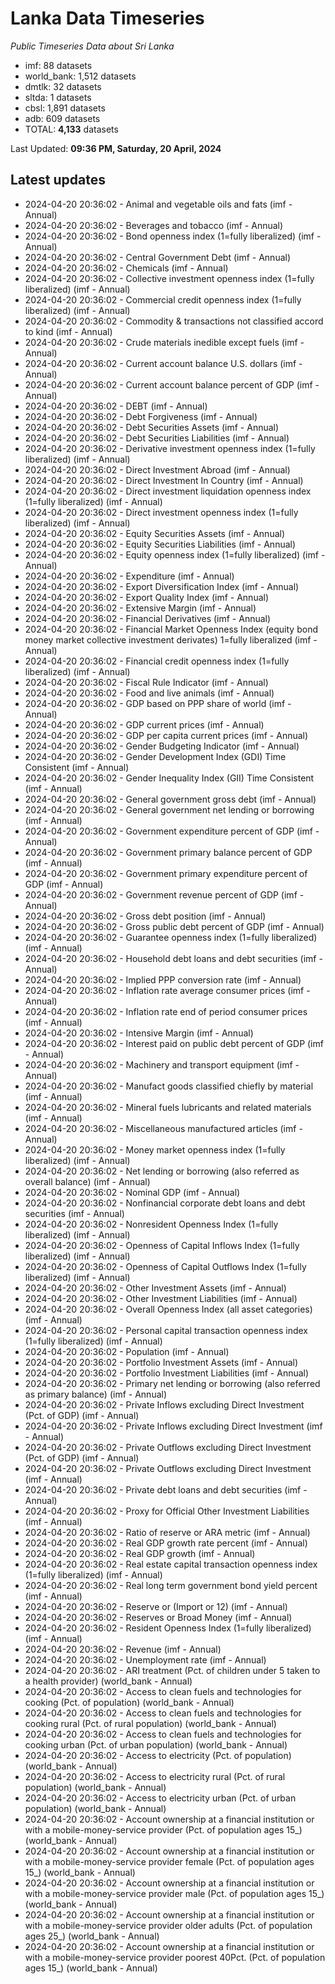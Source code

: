 # Lanka Data Timeseries
*Public Timeseries Data about Sri Lanka*

* imf: 88 datasets
* world_bank: 1,512 datasets
* dmtlk: 32 datasets
* sltda: 1 datasets
* cbsl: 1,891 datasets
* adb: 609 datasets
* TOTAL: **4,133** datasets

Last Updated: **09:36 PM, Saturday, 20 April, 2024**

## Latest updates

* 2024-04-20 20:36:02 - Animal and vegetable oils and fats (imf - Annual)
* 2024-04-20 20:36:02 - Beverages and tobacco (imf - Annual)
* 2024-04-20 20:36:02 - Bond openness index (1=fully liberalized) (imf - Annual)
* 2024-04-20 20:36:02 - Central Government Debt (imf - Annual)
* 2024-04-20 20:36:02 - Chemicals (imf - Annual)
* 2024-04-20 20:36:02 - Collective investment openness index (1=fully liberalized) (imf - Annual)
* 2024-04-20 20:36:02 - Commercial credit openness index (1=fully liberalized) (imf - Annual)
* 2024-04-20 20:36:02 - Commodity & transactions not classified accord to kind (imf - Annual)
* 2024-04-20 20:36:02 - Crude materials inedible except fuels (imf - Annual)
* 2024-04-20 20:36:02 - Current account balance U.S. dollars (imf - Annual)
* 2024-04-20 20:36:02 - Current account balance percent of GDP (imf - Annual)
* 2024-04-20 20:36:02 - DEBT (imf - Annual)
* 2024-04-20 20:36:02 - Debt Forgiveness (imf - Annual)
* 2024-04-20 20:36:02 - Debt Securities Assets (imf - Annual)
* 2024-04-20 20:36:02 - Debt Securities Liabilities (imf - Annual)
* 2024-04-20 20:36:02 - Derivative investment openness index (1=fully liberalized) (imf - Annual)
* 2024-04-20 20:36:02 - Direct Investment Abroad (imf - Annual)
* 2024-04-20 20:36:02 - Direct Investment In Country (imf - Annual)
* 2024-04-20 20:36:02 - Direct investment liquidation openness index (1=fully liberalized) (imf - Annual)
* 2024-04-20 20:36:02 - Direct investment openness index (1=fully liberalized) (imf - Annual)
* 2024-04-20 20:36:02 - Equity Securities Assets (imf - Annual)
* 2024-04-20 20:36:02 - Equity Securities Liabilities (imf - Annual)
* 2024-04-20 20:36:02 - Equity openness index (1=fully liberalized) (imf - Annual)
* 2024-04-20 20:36:02 - Expenditure (imf - Annual)
* 2024-04-20 20:36:02 - Export Diversification Index (imf - Annual)
* 2024-04-20 20:36:02 - Export Quality Index (imf - Annual)
* 2024-04-20 20:36:02 - Extensive Margin (imf - Annual)
* 2024-04-20 20:36:02 - Financial Derivatives (imf - Annual)
* 2024-04-20 20:36:02 - Financial Market Openness Index (equity bond money market collective investment derivates) 1=fully liberalized (imf - Annual)
* 2024-04-20 20:36:02 - Financial credit openness index (1=fully liberalized) (imf - Annual)
* 2024-04-20 20:36:02 - Fiscal Rule Indicator (imf - Annual)
* 2024-04-20 20:36:02 - Food and live animals (imf - Annual)
* 2024-04-20 20:36:02 - GDP based on PPP share of world (imf - Annual)
* 2024-04-20 20:36:02 - GDP current prices (imf - Annual)
* 2024-04-20 20:36:02 - GDP per capita current prices (imf - Annual)
* 2024-04-20 20:36:02 - Gender Budgeting Indicator (imf - Annual)
* 2024-04-20 20:36:02 - Gender Development Index (GDI) Time Consistent (imf - Annual)
* 2024-04-20 20:36:02 - Gender Inequality Index (GII) Time Consistent (imf - Annual)
* 2024-04-20 20:36:02 - General government gross debt (imf - Annual)
* 2024-04-20 20:36:02 - General government net lending or borrowing (imf - Annual)
* 2024-04-20 20:36:02 - Government expenditure percent of GDP (imf - Annual)
* 2024-04-20 20:36:02 - Government primary balance percent of GDP (imf - Annual)
* 2024-04-20 20:36:02 - Government primary expenditure percent of GDP (imf - Annual)
* 2024-04-20 20:36:02 - Government revenue percent of GDP (imf - Annual)
* 2024-04-20 20:36:02 - Gross debt position (imf - Annual)
* 2024-04-20 20:36:02 - Gross public debt percent of GDP (imf - Annual)
* 2024-04-20 20:36:02 - Guarantee openness index (1=fully liberalized) (imf - Annual)
* 2024-04-20 20:36:02 - Household debt loans and debt securities (imf - Annual)
* 2024-04-20 20:36:02 - Implied PPP conversion rate (imf - Annual)
* 2024-04-20 20:36:02 - Inflation rate average consumer prices (imf - Annual)
* 2024-04-20 20:36:02 - Inflation rate end of period consumer prices (imf - Annual)
* 2024-04-20 20:36:02 - Intensive Margin (imf - Annual)
* 2024-04-20 20:36:02 - Interest paid on public debt percent of GDP (imf - Annual)
* 2024-04-20 20:36:02 - Machinery and transport equipment (imf - Annual)
* 2024-04-20 20:36:02 - Manufact goods classified chiefly by material (imf - Annual)
* 2024-04-20 20:36:02 - Mineral fuels lubricants and related materials (imf - Annual)
* 2024-04-20 20:36:02 - Miscellaneous manufactured articles (imf - Annual)
* 2024-04-20 20:36:02 - Money market openness index (1=fully liberalized) (imf - Annual)
* 2024-04-20 20:36:02 - Net lending or borrowing (also referred as overall balance) (imf - Annual)
* 2024-04-20 20:36:02 - Nominal GDP (imf - Annual)
* 2024-04-20 20:36:02 - Nonfinancial corporate debt loans and debt securities (imf - Annual)
* 2024-04-20 20:36:02 - Nonresident Openness Index (1=fully liberalized) (imf - Annual)
* 2024-04-20 20:36:02 - Openness of Capital Inflows Index (1=fully liberalized) (imf - Annual)
* 2024-04-20 20:36:02 - Openness of Capital Outflows Index (1=fully liberalized) (imf - Annual)
* 2024-04-20 20:36:02 - Other Investment Assets (imf - Annual)
* 2024-04-20 20:36:02 - Other Investment Liabilities (imf - Annual)
* 2024-04-20 20:36:02 - Overall Openness Index (all asset categories) (imf - Annual)
* 2024-04-20 20:36:02 - Personal capital transaction openness index (1=fully liberalized) (imf - Annual)
* 2024-04-20 20:36:02 - Population (imf - Annual)
* 2024-04-20 20:36:02 - Portfolio Investment Assets (imf - Annual)
* 2024-04-20 20:36:02 - Portfolio Investment Liabilities (imf - Annual)
* 2024-04-20 20:36:02 - Primary net lending or borrowing (also referred as primary balance) (imf - Annual)
* 2024-04-20 20:36:02 - Private Inflows excluding Direct Investment (Pct. of GDP) (imf - Annual)
* 2024-04-20 20:36:02 - Private Inflows excluding Direct Investment (imf - Annual)
* 2024-04-20 20:36:02 - Private Outflows excluding Direct Investment (Pct. of GDP) (imf - Annual)
* 2024-04-20 20:36:02 - Private Outflows excluding Direct Investment (imf - Annual)
* 2024-04-20 20:36:02 - Private debt loans and debt securities (imf - Annual)
* 2024-04-20 20:36:02 - Proxy for Official Other Investment Liabilities (imf - Annual)
* 2024-04-20 20:36:02 - Ratio of reserve or ARA metric (imf - Annual)
* 2024-04-20 20:36:02 - Real GDP growth rate percent (imf - Annual)
* 2024-04-20 20:36:02 - Real GDP growth (imf - Annual)
* 2024-04-20 20:36:02 - Real estate capital transaction openness index (1=fully liberalized) (imf - Annual)
* 2024-04-20 20:36:02 - Real long term government bond yield percent (imf - Annual)
* 2024-04-20 20:36:02 - Reserve or (Import or 12) (imf - Annual)
* 2024-04-20 20:36:02 - Reserves or Broad Money (imf - Annual)
* 2024-04-20 20:36:02 - Resident Openness Index (1=fully liberalized) (imf - Annual)
* 2024-04-20 20:36:02 - Revenue (imf - Annual)
* 2024-04-20 20:36:02 - Unemployment rate (imf - Annual)
* 2024-04-20 20:36:02 - ARI treatment (Pct. of children under 5 taken to a health provider) (world_bank - Annual)
* 2024-04-20 20:36:02 - Access to clean fuels and technologies for cooking (Pct. of population) (world_bank - Annual)
* 2024-04-20 20:36:02 - Access to clean fuels and technologies for cooking rural (Pct. of rural population) (world_bank - Annual)
* 2024-04-20 20:36:02 - Access to clean fuels and technologies for cooking urban (Pct. of urban population) (world_bank - Annual)
* 2024-04-20 20:36:02 - Access to electricity (Pct. of population) (world_bank - Annual)
* 2024-04-20 20:36:02 - Access to electricity rural (Pct. of rural population) (world_bank - Annual)
* 2024-04-20 20:36:02 - Access to electricity urban (Pct. of urban population) (world_bank - Annual)
* 2024-04-20 20:36:02 - Account ownership at a financial institution or with a mobile-money-service provider (Pct. of population ages 15_) (world_bank - Annual)
* 2024-04-20 20:36:02 - Account ownership at a financial institution or with a mobile-money-service provider female (Pct. of population ages 15_) (world_bank - Annual)
* 2024-04-20 20:36:02 - Account ownership at a financial institution or with a mobile-money-service provider male (Pct. of population ages 15_) (world_bank - Annual)
* 2024-04-20 20:36:02 - Account ownership at a financial institution or with a mobile-money-service provider older adults (Pct. of population ages 25_) (world_bank - Annual)
* 2024-04-20 20:36:02 - Account ownership at a financial institution or with a mobile-money-service provider poorest 40Pct. (Pct. of population ages 15_) (world_bank - Annual)